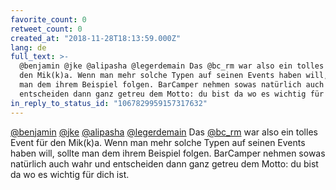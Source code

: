 ```yaml
---
favorite_count: 0
retweet_count: 0
created_at: "2018-11-28T18:13:59.000Z"
lang: de
full_text: >-
  @benjamin @jke @alipasha @legerdemain Das @bc_rm war also ein tolles Event für
  den Mik(k)a. Wenn man mehr solche Typen auf seinen Events haben will, sollte
  man dem ihrem Beispiel folgen. BarCamper nehmen sowas natürlich auch wahr und
  entscheiden dann ganz getreu dem Motto: du bist da wo es wichtig für dich ist.
in_reply_to_status_id: "1067829959157317632"
---
```


[@benjamin](https://twitter.com/benjamin) [@jke](https://twitter.com/jke)
[@alipasha](https://twitter.com/alipasha)
[@legerdemain](https://twitter.com/legerdemain) Das
[@bc_rm](https://twitter.com/bc_rm) war also ein tolles Event für den Mik(k)a.
Wenn man mehr solche Typen auf seinen Events haben will, sollte man dem ihrem
Beispiel folgen. BarCamper nehmen sowas natürlich auch wahr und entscheiden dann
ganz getreu dem Motto: du bist da wo es wichtig für dich ist.
